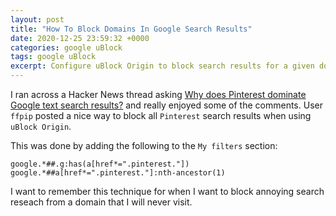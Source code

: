 ```yaml
---
layout: post
title: "How To Block Domains In Google Search Results"
date: 2020-12-25 23:59:32 +0000
categories: google uBlock
tags: google uBlock
excerpt: Configure uBlock Origin to block search results for a given domain
---
```


I ran across a Hacker News thread asking [Why does Pinterest dominate Google text search results?](https://news.ycombinator.com/item?id=25538586)
and really enjoyed some of the comments.  User `ffpip` posted a nice way to block all `Pinterest` search results when using `uBlock Origin`.

This was done by adding the following to the `My filters` section:

    google.*##.g:has(a[href*=".pinterest."])
    google.*##a[href*=".pinterest."]:nth-ancestor(1)

I want to remember this technique for when I want to block annoying search reseach from a domain that I will never visit.

